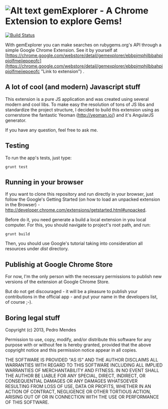 ![Alt text](https://raw.github.com/pedrolopesme/gemexplorer/master/dist/ruby.png) gemExplorer - A Chrome Extension to explore Gems!
=================================================

[![Build Status](https://travis-ci.org/pedrolopesme/gemexplorer.png?branch=master)](https://travis-ci.org/pedrolopesme/gemexplorer)


With gemExplorer you can make searches on rubygems.org's API through a simple Google Chrome Extension. See it by yourself at [https://chrome.google.com/webstore/detail/gemexplorer/ebbpjmphjlbbahpipjolfmeiiepoeofc](https://chrome.google.com/webstore/detail/gemexplorer/ebbpjmphjlbbahpipjolfmeiiepoeofc "Link to extension")  .


A lot of cool (and modern) Javascript stuff
-------------------------------------------

This extension is a pure JS application and was created using several modern and cool libs. To make easy the resolution of tons of JS libs and standardize the project structure, I decided to build this extension using as cornerstone the fantastic Yeoman (http://yeoman.io/) and it's AngularJS generator.

If you have any question, feel free to ask me.


Testing
-------

To run the app's tests, just type:

```
grunt test
```

Running in your browser
-----------------------

If you want to clone this repository and run directly in your browser, just follow the Google's Getting Started (on how to load an unpacked extension in the Browser) - http://developer.chrome.com/extensions/getstarted.html#unpacked. 

Before do it, you need generate a build a local extension in you local computer. For this, you should navigate to project's root path, and run:


```
grunt build
```

Then, you should use Google's tutorial taking into consideration all resources under *dist* directory.


Publishig at Google Chrome Store
--------------------------------

For now, I'm the only person with the necessary permissions to publish new versions of the extension at Google Chrome Store. 

But do not get discouraged - it will be a pleasure to publish your contributions in the official app - and put your name in the developers list, of course ;-).


Boring legal stuff
------------------

Copyright (c) 2013, Pedro Mendes

Permission to use, copy, modify, and/or distribute this software for any
purpose with or without fee is hereby granted, provided that the above
copyright notice and this permission notice appear in all copies.

THE SOFTWARE IS PROVIDED "AS IS" AND THE AUTHOR DISCLAIMS ALL WARRANTIES
WITH REGARD TO THIS SOFTWARE INCLUDING ALL IMPLIED WARRANTIES OF
MERCHANTABILITY AND FITNESS. IN NO EVENT SHALL THE AUTHOR BE LIABLE FOR
ANY SPECIAL, DIRECT, INDIRECT, OR CONSEQUENTIAL DAMAGES OR ANY DAMAGES
WHATSOEVER RESULTING FROM LOSS OF USE, DATA OR PROFITS, WHETHER IN AN
ACTION OF CONTRACT, NEGLIGENCE OR OTHER TORTIOUS ACTION, ARISING OUT OF
OR IN CONNECTION WITH THE USE OR PERFORMANCE OF THIS SOFTWARE.